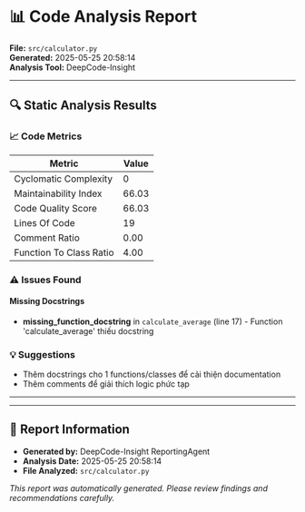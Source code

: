 # 📊 Code Analysis Report

**File:** `src/calculator.py`  
**Generated:** 2025-05-25 20:58:14  
**Analysis Tool:** DeepCode-Insight  

---

## 🔍 Static Analysis Results

### 📈 Code Metrics

| Metric | Value |
|--------|-------|
| Cyclomatic Complexity | 0 |
| Maintainability Index | 66.03 |
| Code Quality Score | 66.03 |
| Lines Of Code | 19 |
| Comment Ratio | 0.00 |
| Function To Class Ratio | 4.00 |


### ⚠️ Issues Found

#### Missing Docstrings

- **missing_function_docstring** in `calculate_average` (line 17) - Function 'calculate_average' thiếu docstring

### 💡 Suggestions

- Thêm docstrings cho 1 functions/classes để cải thiện documentation
- Thêm comments để giải thích logic phức tạp

---

---

## 📝 Report Information

- **Generated by:** DeepCode-Insight ReportingAgent
- **Analysis Date:** 2025-05-25 20:58:14
- **File Analyzed:** `src/calculator.py`

*This report was automatically generated. Please review findings and recommendations carefully.*